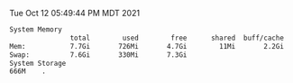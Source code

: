 Tue Oct 12 05:49:44 PM MDT 2021
```bash
System Memory
               total        used        free      shared  buff/cache   available
Mem:           7.7Gi       726Mi       4.7Gi        11Mi       2.2Gi       6.6Gi
Swap:          7.6Gi       330Mi       7.3Gi
System Storage
666M	.
```
```bash
